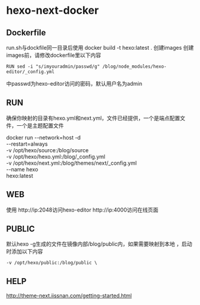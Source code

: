 # hexo-next-docker

## Dockerfile
run.sh与dockfile同一目录后使用 docker build -t hexo:latest . 创建images
创建images前，请修改dockerfile里以下内容
```
RUN sed -i "s/imyouradmin/passwd/g" /blog/node_modules/hexo-editor/_config.yml  
```
中passwd为hexo-editor访问的密码，默认用户名为admin

## RUN

确保你映射的目录有hexo.yml和next.yml，文件已经提供，一个是端点配置文件，一个是主题配置文件

docker run --network=host -d  \
    --restart=always \
    -v /opt/hexo/source:/blog/source \
    -v /opt/hexo/hexo.yml:/blog/_config.yml \
    -v /opt/hexo/next.yml:/blog/themes/next/_config.yml \
    --name hexo \
    hexo:latest
    
## WEB
使用 http://ip:2048访问hexo-editor  http://ip:4000访问在线页面

## PUBLIC
默认hexo -g生成的文件在镜像内部/blog/public内，如果需要映射到本地 ，启动时添加以下内容
```
-v /opt/hexo/public:/blog/public \

```

## HELP

http://theme-next.iissnan.com/getting-started.html

